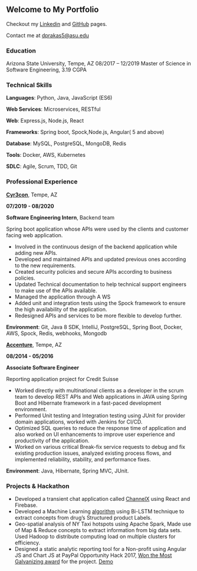 ## Welcome to My Portfolio

Checkout my [Linkedin](https://www.linkedin.com/in/darshanprakash) and [GitHub](https://www.github.com/darshanprakash) pages.

Contact me at [dprakas5@asu.edu](mailto:dprakas5@asu.edu)

### Education


Arizona State University, Tempe, AZ
08/2017 – 12/2019
Master of Science in Software Engineering, 3.19 CGPA


### Technical Skills


**Languages**: Python, Java, JavaScript (ES6)

**Web Services**: Microservices, RESTful

**Web**: Express.js, Node.js, React

**Frameworks**: Spring boot, Spock,Node.js, Angular( 5 and above)

**Database**: MySQL, PostgreSQL, MongoDB, Redis 

**Tools**: Docker, AWS, Kubernetes

**SDLC**: Agile, Scrum, TDD, Git


### Professional Experience

[**Cyr3con**](https://www.cyr3con.ai), Tempe, AZ

**07/2019 - 08/2020**

**Software Engineering Intern**, Backend team

Spring boot application whose APIs were used by the clients and customer facing web application.
- Involved in the continuous design of the backend application while adding new APIs.
- Developed and maintained APIs and updated previous ones according to the new
requirements.
- Created security policies and secure APIs according to business policies.
- Updated Technical documentation to help technical support engineers to make use of the APIs available.
- Managed the application through A WS
- Added unit and integration tests using the Spock framework to ensure the high
availability of the application.
- Redesigned APIs and services to be more flexible to develop further.

**Environment**: Git, Java 8 SDK, IntelliJ, PostgreSQL, Spring Boot, Docker, AWS, Spock, Redis, webhooks, Mongodb



[**Accenture**](https://www.accenture.com), Tempe, AZ

**08/2014 - 05/2016**

**Associate Software Engineer**

Reporting application project for Credit Suisse
- Worked directly with multinational clients as a developer in the scrum team to develop REST APIs and Web applications in JAVA using Spring Boot and Hibernate framework in a fast-paced development environment.
- Performed Unit testing and Integration testing using JUnit for provider domain applications, worked with Jenkins for CI/CD.
- Optimized SQL queries to reduce the response time of application and also worked on UI enhancements to improve user experience and productivity of the application.
- Worked on various critical Break-fix service requests to debug and fix existing production issues, analyzed existing process flows, and implemented reliability, stability, and performance fixes.

**Environment**: Java, Hibernate, Spring MVC, JUnit.


### Projects & Hackathon


- Developed a transient chat application called [ChannelX](https://channelx-714c6.firebaseapp.com/) using React and Firebase. 
- Developed a Machine Learning [algorithm](https://github.com/MitaliK/DDI) using Bi-LSTM technique to extract concepts from drug’s Structured product Labels.
- Geo-spatial analysis of NY Taxi hotspots using Apache Spark, Made use of Map & Reduce concepts to extract information from big data sets. Used Hadoop to distribute computing load on multiple clusters for efficiency.
- Designed a static analytic reporting tool for a Non-profit using Angular JS and Chart JS at PayPal Opportunity Hack 2017, [Won the Most Galvanizing award](https://devpost.com/software/team-18-acee) for the project. [Demo](https://www.youtube.com/watch?v=KYlllJ-ucQE)

